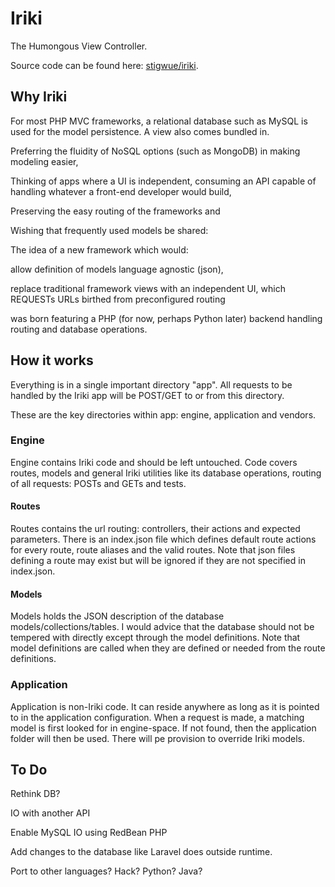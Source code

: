 # Iriki

The Humongous View Controller.

Source code can be found here: [stigwue/iriki](https://github.com/stigwue/iriki).

## Why Iriki

For most PHP MVC frameworks, a relational database such as MySQL is used for the model persistence. A view also comes bundled in.

Preferring the fluidity of NoSQL options (such as MongoDB) in making modeling easier,

Thinking of apps where a UI is independent, consuming an API capable of handling whatever a front-end developer would build,

Preserving the easy routing of the frameworks and

Wishing that frequently used models be shared:

The idea of a new framework which would:

allow definition of models language agnostic (json),

replace traditional framework views with an independent UI, which REQUESTs URLs birthed from preconfigured routing

was born featuring a PHP (for now, perhaps Python later) backend handling routing and database operations.

## How it works

Everything is in a single important directory "app". All requests to be handled by the Iriki app will be POST/GET to or from this directory.

These are the key directories within app: engine, application and vendors.

### Engine

Engine contains Iriki code and should be left untouched. Code covers routes, models and general Iriki utilities like its database operations, routing of all requests: POSTs and GETs and tests.

#### Routes

Routes contains the url routing: controllers, their actions and expected parameters. There is an index.json file which defines default route actions for every route, route aliases and the valid routes. Note that json files defining a route may exist but will be ignored if they are not specified in index.json.

#### Models

Models holds the JSON description of the database models/collections/tables. I would advice that the database should not be tempered with directly except through the model definitions. Note that model definitions are called when they are defined or needed from the route definitions.

### Application

Application is non-Iriki code. It can reside anywhere as long as it is pointed to in the application configuration. When a request is made, a matching model is first looked for in engine-space. If not found, then the application folder will then be used. There will pe provision to override Iriki models.


## To Do
Rethink DB?

IO with another API

Enable MySQL IO using RedBean PHP

Add changes to the database like Laravel does outside runtime. 

Port to other languages? Hack? Python? Java?
